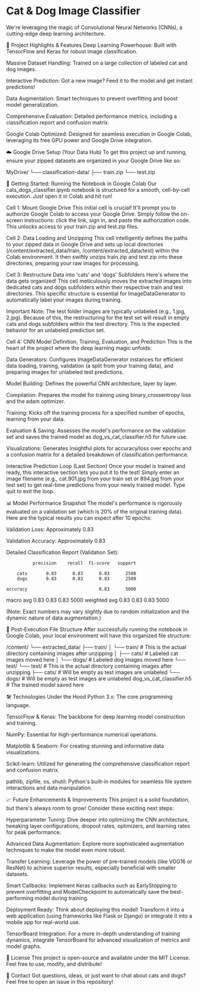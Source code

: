 # Cat & Dog Image Classifier 
We're leveraging the magic of Convolutional Neural Networks (CNNs), a cutting-edge deep learning architecture.

🌟 Project Highlights & Features
Deep Learning Powerhouse: Built with TensorFlow and Keras for robust image classification.

Massive Dataset Handling: Trained on a large collection of labeled cat and dog images.

Interactive Prediction: Got a new image? Feed it to the model and get instant predictions!

Data Augmentation: Smart techniques to prevent overfitting and boost model generalization.

Comprehensive Evaluation: Detailed performance metrics, including a classification report and confusion matrix.

Google Colab Optimized: Designed for seamless execution in Google Colab, leveraging its free GPU power and Google Drive integration.

☁️ Google Drive Setup (Your Data Hub)
To get this project up and running, ensure your zipped datasets are organized in your Google Drive like so:

MyDrive/
└── classification-data/
    ├── train.zip
    └── test.zip

🚀 Getting Started: Running the Notebook in Google Colab
Our cats_dogs_classifier.ipynb notebook is structured for a smooth, cell-by-cell execution. Just open it in Colab and hit run!

Cell 1: Mount Google Drive
This initial cell is crucial! It'll prompt you to authorize Google Colab to access your Google Drive. Simply follow the on-screen instructions: click the link, sign in, and paste the authorization code. This unlocks access to your train.zip and test.zip files.

Cell 2: Data Loading and Unzipping
This cell intelligently defines the paths to your zipped data in Google Drive and sets up local directories (/content/extracted_data/train, /content/extracted_data/test) within the Colab environment. It then swiftly unzips train.zip and test.zip into these directories, preparing your raw images for processing.

Cell 3: Restructure Data into 'cats' and 'dogs' Subfolders
Here's where the data gets organized! This cell meticulously moves the extracted images into dedicated cats and dogs subfolders within their respective train and test directories. This specific structure is essential for ImageDataGenerator to automatically label your images during training.

Important Note: The test folder images are typically unlabeled (e.g., 1.jpg, 2.jpg). Because of this, the restructuring for the test set will result in empty cats and dogs subfolders within the test directory. This is the expected behavior for an unlabeled prediction set.

Cell 4: CNN Model Definition, Training, Evaluation, and Prediction
This is the heart of the project where the deep learning magic unfolds:

Data Generators: Configures ImageDataGenerator instances for efficient data loading, training, validation (a split from your training data), and preparing images for unlabeled test predictions.

Model Building: Defines the powerful CNN architecture, layer by layer.

Compilation: Prepares the model for training using binary_crossentropy loss and the adam optimizer.

Training: Kicks off the training process for a specified number of epochs, learning from your data.

Evaluation & Saving: Assesses the model's performance on the validation set and saves the trained model as dog_vs_cat_classifier.h5 for future use.

Visualizations: Generates insightful plots for accuracy/loss over epochs and a confusion matrix for a detailed breakdown of classification performance.

Interactive Prediction Loop (Last Section)
Once your model is trained and ready, this interactive section lets you put it to the test! Simply enter an image filename (e.g., cat.901.jpg from your train set or 894.jpg from your test set) to get real-time predictions from your newly trained model. Type quit to exit the loop.

📊 Model Performance Snapshot
The model's performance is rigorously evaluated on a validation set (which is 20% of the original training data). Here are the typical results you can expect after 10 epochs:

Validation Loss: Approximately 0.83

Validation Accuracy: Approximately 0.83

Detailed Classification Report (Validation Set):

              precision    recall  f1-score   support

        cats       0.83      0.83      0.83      2500
        dogs       0.83      0.83      0.83      2500

    accuracy                           0.83      5000
   macro avg       0.83      0.83      0.83      5000
weighted avg       0.83      0.83      0.83      5000

(Note: Exact numbers may vary slightly due to random initialization and the dynamic nature of data augmentation.)

📁 Post-Execution File Structure
After successfully running the notebook in Google Colab, your local environment will have this organized file structure:

/content/
└── extracted_data/
    ├── train/
    │   └── train/      # This is the actual directory containing images after unzipping
    │       ├── cats/   # Labeled cat images moved here
    │       └── dogs/   # Labeled dog images moved here
    └── test/
        └── test/       # This is the actual directory containing images after unzipping
            ├── cats/   # Will be empty as test images are unlabeled
            └── dogs/   # Will be empty as test images are unlabeled
dog_vs_cat_classifier.h5  # The trained model saved here

🛠️ Technologies Under the Hood
Python 3.x: The core programming language.

TensorFlow & Keras: The backbone for deep learning model construction and training.

NumPy: Essential for high-performance numerical operations.

Matplotlib & Seaborn: For creating stunning and informative data visualizations.

Scikit-learn: Utilized for generating the comprehensive classification report and confusion matrix.

pathlib, zipfile, os, shutil: Python's built-in modules for seamless file system interactions and data manipulation.

📈 Future Enhancements & Improvements
This project is a solid foundation, but there's always room to grow! Consider these exciting next steps:

Hyperparameter Tuning: Dive deeper into optimizing the CNN architecture, tweaking layer configurations, dropout rates, optimizers, and learning rates for peak performance.

Advanced Data Augmentation: Explore more sophisticated augmentation techniques to make the model even more robust.

Transfer Learning: Leverage the power of pre-trained models (like VGG16 or ResNet) to achieve superior results, especially beneficial with smaller datasets.

Smart Callbacks: Implement Keras callbacks such as EarlyStopping to prevent overfitting and ModelCheckpoint to automatically save the best-performing model during training.

Deployment Ready: Think about deploying this model! Transform it into a web application (using frameworks like Flask or Django) or integrate it into a mobile app for real-world use.

TensorBoard Integration: For a more in-depth understanding of training dynamics, integrate TensorBoard for advanced visualization of metrics and model graphs.

📄 License
This project is open-source and available under the MIT License. Feel free to use, modify, and distribute!

📧 Contact
Got questions, ideas, or just want to chat about cats and dogs? Feel free to open an issue in this repository!
